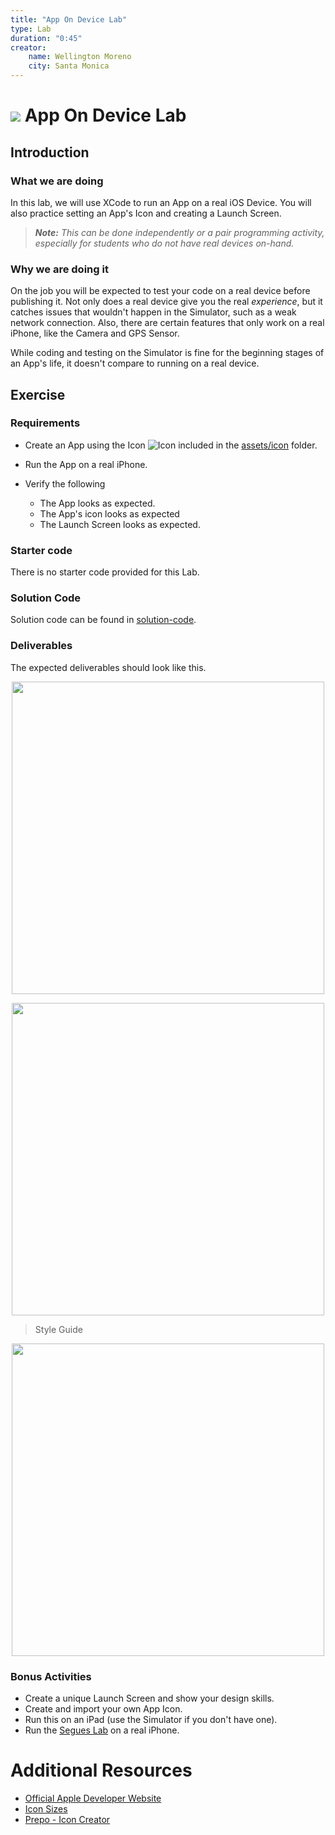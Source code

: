 ```yaml
---
title: "App On Device Lab"
type: Lab
duration: "0:45"
creator:
    name: Wellington Moreno
    city: Santa Monica
---
```



# ![](https://ga-dash.s3.amazonaws.com/production/assets/logo-9f88ae6c9c3871690e33280fcf557f33.png) App On Device Lab

## Introduction

### What we are doing

In this lab, we will use XCode to run an App on a real iOS Device. You will also practice setting an App's Icon and creating a Launch Screen.
> ***Note:*** _This can be done independently or a pair programming activity, especially for students who do not have real devices on-hand._


### Why we are doing it

On the job you will be expected to test your code on a real device before publishing it.
Not only does a real device give you the real *experience*, but it catches issues that wouldn't happen in the Simulator, such as a weak network connection. Also, there are certain features that only work on a real iPhone, like the Camera and GPS Sensor.

While coding and testing on the Simulator is fine for the beginning stages of an App's life, it doesn't compare to running on a real device.


## Exercise

### Requirements

+ Create an App using the Icon ![Icon](./assets/icon/Icon-24.png) included in the [assets/icon](assets/icon) folder.

+ Run the App on a real iPhone.

+ Verify the following
    + The App looks as expected.
    + The App's icon looks as expected
    + The Launch Screen looks as expected.


### Starter code
There is no starter code provided for this Lab.


### Solution Code
Solution code can be found in [solution-code](solution-code).

### Deliverables

The expected deliverables should look like this.

<p align="center">
    <img src="deliverables/App-Screen.png" width = "500">
</p>

<p align="center">
    <img src="deliverables/Simulator-Screenshot-2.png" width = "500">
</p>


> Style Guide
<p align="center">
    <img src="deliverables/Style-Guide.png" width = "500">
</p>


### Bonus Activities

+ Create a unique Launch Screen and show your design skills.
+ Create and import your own App Icon.
+ Run this on an iPad (use the Simulator if you don't have one).
+ Run the [Segues Lab](https://github.com/generalassembly-studio/iosi-course-materials/tree/master/curriculum/04-schedule-and-supplies/week-01/baseline-materials/segues-lab) on a real iPhone.


# Additional Resources

+ [Official Apple Developer Website](https://developer.apple.com/library/ios/navigation/)
+ [Icon Sizes](https://developer.apple.com/library/ios/documentation/UserExperience/Conceptual/MobileHIG/IconMatrix.html)
+ [Prepo - Icon Creator](https://itunes.apple.com/us/app/prepo/id476533227?mt=12)

